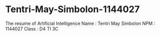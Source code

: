 # Tentri-May-Simbolon-1144027
The resume of Artificial Intelligence
Name : Tentri May Simbolon
NPM : 1144027
Class : D4 TI 3C
